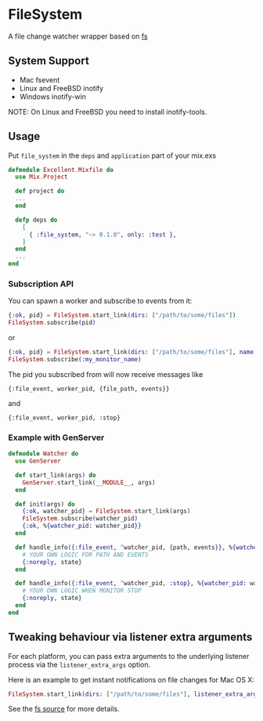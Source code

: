 FileSystem
=========

A file change watcher wrapper based on [fs](https://github.com/synrc/fs)

## System Support

- Mac fsevent
- Linux and FreeBSD inotify
- Windows inotify-win

NOTE: On Linux and FreeBSD you need to install inotify-tools.

## Usage

Put `file_system` in the `deps` and `application` part of your mix.exs

``` elixir
defmodule Excellent.Mixfile do
  use Mix.Project

  def project do
  ...
  end

  defp deps do
    [
      { :file_system, "~> 0.1.0", only: :test },
    ]
  end
  ...
end
```


### Subscription API

You can spawn a worker and subscribe to events from it:

```elixir
{:ok, pid} = FileSystem.start_link(dirs: ["/path/to/some/files"])
FileSystem.subscribe(pid)
```

or

```elixir
{:ok, pid} = FileSystem.start_link(dirs: ["/path/to/some/files"], name: :my_monitor_name)
FileSystem.subscribe(:my_monitor_name)
```

The pid you subscribed from will now receive messages like

```
{:file_event, worker_pid, {file_path, events}}
```
and
```
{:file_event, worker_pid, :stop}
```

### Example with GenServer

```elixir
defmodule Watcher do
  use GenServer

  def start_link(args) do
    GenServer.start_link(__MODULE__, args)
  end

  def init(args) do
    {:ok, watcher_pid} = FileSystem.start_link(args)
    FileSystem.subscribe(watcher_pid)
    {:ok, %{watcher_pid: watcher_pid}}
  end

  def handle_info({:file_event, ^watcher_pid, {path, events}}, %{watcher_pid: watcher_pid}=state) do
    # YOUR OWN LOGIC FOR PATH AND EVENTS
    {:noreply, state}
  end

  def handle_info({:file_event, ^watcher_pid, :stop}, %{watcher_pid: watcher_pid}=state) do
    # YOUR OWN LOGIC WHEN MONITOR STOP
    {:noreply, state}
  end
end
```


## Tweaking behaviour via listener extra arguments

For each platform, you can pass extra arguments to the underlying listener process via the `listener_extra_args` option.

Here is an example to get instant notifications on file changes for Mac OS X:

```elixir
FileSystem.start_link(dirs: ["/path/to/some/files"], listener_extra_args: "--latency=0.0")
```

See the [fs source](https://github.com/synrc/fs/tree/master/c_src) for more details.
